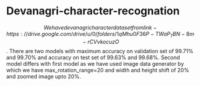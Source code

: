 # Devanagri-character-recognation
$$ We have devanagri character dataset from link - https://drive.google.com/drive/u/0/folders/1qMhu0F36P-TWaP_7BN-8m-rCVvkocuzO $$.
There are two models with maximum accuracy on validation set of 99.71% and 99.70% and accuracy on test set of 99.63% and 99.68%.
Second model differs with first model as we have used image data generator by which we have max_rotation_range=20 and width and height shift of 20% and zoomed image upto 20%.
